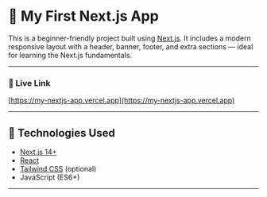 # 🚀 My First Next.js App

This is a beginner-friendly project built using [Next.js](https://nextjs.org/). It includes a modern responsive layout with a header, banner, footer, and extra sections — ideal for learning the Next.js fundamentals.

---
### 🚀 Live Link

[https://my-nextjs-app.vercel.app](https://my-nextjs-app.vercel.app)

---

## 🧰 Technologies Used

- [Next.js 14+](https://nextjs.org/)
- [React](https://reactjs.org/)
- [Tailwind CSS](https://tailwindcss.com/) (optional)
- JavaScript (ES6+)

---
